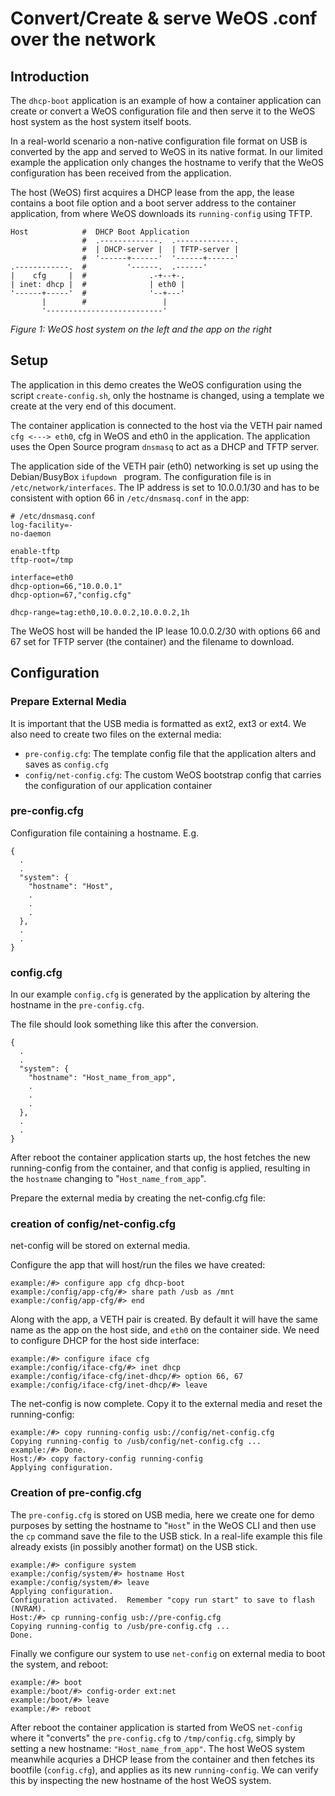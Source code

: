 Convert/Create & serve WeOS .conf over the network
==================================================

Introduction
-------------

The `dhcp-boot` application is an example of how a container application
can create or convert a WeOS configuration file and then serve it to the
WeOS host system as the host system itself boots.

In a real-world scenario a non-native configuration file format on USB
is converted by the app and served to WeOS in its native format.  In our
limited example the application only changes the hostname to verify that
the WeOS configuration has been received from the application.

The host (WeOS) first acquires a DHCP lease from the app, the lease
contains a boot file option and a boot server address to the container
application, from where WeOS downloads its `running-config` using TFTP.

```
Host            #  DHCP Boot Application
                #  .-------------.  .-------------.
                #  | DHCP-server |  | TFTP-server |
                #  '------+------'  '------+------'
.------------.  #         '------.  .------'
|    cfg     |  #              .-+--+-.
| inet: dhcp |  #              | eth0 |
'------+-----'  #              '--+---'
       |        #                 |
       '--------------------------'
```
_Figure 1: WeOS host system on the left and the app on the right_


Setup
-----

The application in this demo creates the WeOS configuration using the
script `create-config.sh`, only the hostname is changed, using a
template we create at the very end of this document.

The container application is connected to the host via the VETH pair
named `cfg <---> eth0`, cfg in WeOS and eth0 in the application.  The
application uses the Open Source program `dnsmasq` to act as a DHCP and
TFTP server.

The application side of the VETH pair (eth0) networking is set up using
the Debian/BusyBox `ifupdown ` program.  The configuration file is in
`/etc/network/interfaces`.  The IP address is set to 10.0.0.1/30 and has
to be consistent with option 66 in `/etc/dnsmasq.conf` in the app:

```
# /etc/dnsmasq.conf
log-facility=-
no-daemon

enable-tftp
tftp-root=/tmp

interface=eth0
dhcp-option=66,"10.0.0.1"
dhcp-option=67,"config.cfg"

dhcp-range=tag:eth0,10.0.0.2,10.0.0.2,1h
```

The WeOS host will be handed the IP lease 10.0.0.2/30 with options 66
and 67 set for TFTP server (the container) and the filename to download.


Configuration
-------------

### Prepare External Media

It is important that the USB media is formatted as ext2, ext3 or
ext4.  We also need to create two files on the external media:

- `pre-config.cfg`: The template config file that the application alters
  and saves as `config.cfg`
- `config/net-config.cfg`: The custom WeOS bootstrap config that carries
  the configuration of our application container

### pre-config.cfg

Configuration file containing a hostname.  E.g.

```
{
  .
  .
  "system": {
    "hostname": "Host",
    .
    .
    .
  },
  .
  .
}
```

### config.cfg

In our example `config.cfg` is generated by the application by
altering the hostname in the `pre-config.cfg`.

The file should look something like this after the conversion.

```
{
  .
  .
  "system": {
    "hostname": "Host_name_from_app",
    .
    .
    .
  },
  .
  .
}
```

After reboot the container application starts up, the host fetches the
new running-config from the container, and that config is applied,
resulting in the `hostname` changing to "`Host_name_from_app`".

Prepare the external media by creating the net-config.cfg file:
### creation of config/net-config.cfg
net-config will be stored on external media.

Configure the app that will host/run the files we have created:

```
example:/#> configure app cfg dhcp-boot
example:/config/app-cfg/#> share path /usb as /mnt
example:/config/app-cfg/#> end
```

Along with the app, a VETH pair is created.  By default it will have the
same name as the app on the host side, and `eth0` on the container side.
We need to configure DHCP for the host side interface:

```
example:/#> configure iface cfg
example:/config/iface-cfg/#> inet dhcp
example:/config/iface-cfg/inet-dhcp/#> option 66, 67
example:/config/iface-cfg/inet-dhcp/#> leave
```

The net-config is now complete. Copy it to the external media and reset the
running-config:

```
example:/#> copy running-config usb://config/net-config.cfg
Copying running-config to /usb/config/net-config.cfg ...
example:/#> Done.
Host:/#> copy factory-config running-config
Applying configuration.
```

### Creation of pre-config.cfg

The `pre-config.cfg` is stored on USB media, here we create one for demo
purposes by setting the hostname to "`Host`" in the WeOS CLI and then
use the `cp` command save the file to the USB stick.  In a real-life
example this file already exists (in possibly another format) on the USB
stick.

```
example:/#> configure system
example:/config/system/#> hostname Host
example:/config/system/#> leave
Applying configuration.
Configuration activated.  Remember "copy run start" to save to flash (NVRAM).
Host:/#> cp running-config usb://pre-config.cfg
Copying running-config to /usb/pre-config.cfg ...
Done.
```

Finally we configure our system to use `net-config` on external media to
boot the system, and reboot:
	
```
example:/#> boot
example:/boot/#> config-order ext:net
example:/boot/#> leave
example:/#> reboot
```

After reboot the container application is started from WeOS `net-config`
where it "converts" the `pre-config.cfg` to `/tmp/config.cfg`, simply by
setting a new hostname: `"Host_name_from_app"`.  The host WeOS system
meanwhile acquries a DHCP lease from the container and then fetches its
bootfile (`config.cfg`), and applies as its new `running-config`.  We
can verify this by inspecting the new hostname of the host WeOS system.

